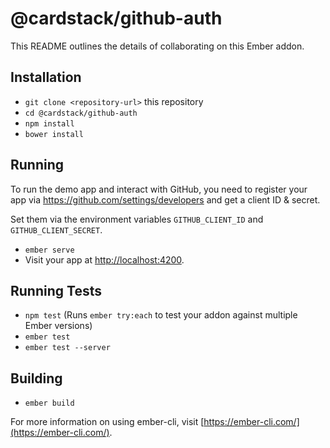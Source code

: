# @cardstack/github-auth

This README outlines the details of collaborating on this Ember addon.

## Installation

* `git clone <repository-url>` this repository
* `cd @cardstack/github-auth`
* `npm install`
* `bower install`

## Running

To run the demo app and interact with GitHub, you need to register your app via https://github.com/settings/developers and get a client ID & secret.

Set them via the environment variables `GITHUB_CLIENT_ID` and `GITHUB_CLIENT_SECRET`.

* `ember serve`
* Visit your app at [http://localhost:4200](http://localhost:4200).

## Running Tests

* `npm test` (Runs `ember try:each` to test your addon against multiple Ember versions)
* `ember test`
* `ember test --server`

## Building

* `ember build`

For more information on using ember-cli, visit [https://ember-cli.com/](https://ember-cli.com/).
